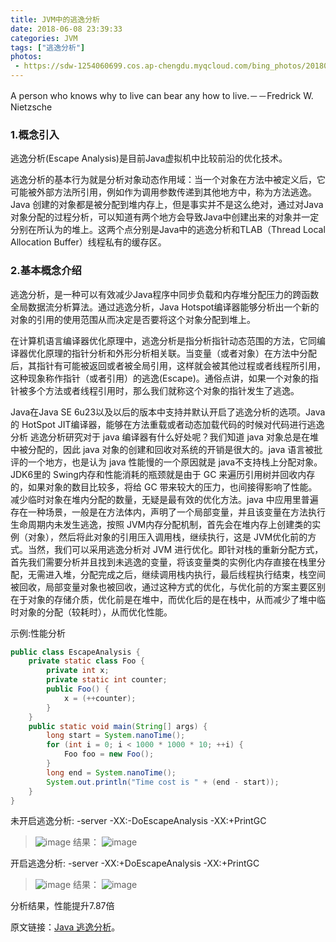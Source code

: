 ```yaml
---
title: JVM中的逃逸分析
date: 2018-06-08 23:39:33
categories: JVM
tags: ["逃逸分析"]
photos:
 - https://sdw-1254060699.cos.ap-chengdu.myqcloud.com/bing_photos/20180608.jpg
---
```


<p class="description">A person who knows why to live can bear any how to live.－－Fredrick W. Nietzsche</p>
<!-- more -->

### 1.概念引入
逃逸分析(Escape Analysis)是目前Java虚拟机中比较前沿的优化技术。

逃逸分析的基本行为就是分析对象动态作用域：当一个对象在方法中被定义后，它可能被外部方法所引用，例如作为调用参数传递到其他地方中，称为方法逃逸。
Java 创建的对象都是被分配到堆内存上，但是事实并不是这么绝对，通过对Java对象分配的过程分析，可以知道有两个地方会导致Java中创建出来的对象并一定分别在所认为的堆上。这两个点分别是Java中的逃逸分析和TLAB（Thread Local Allocation Buffer）线程私有的缓存区。

### 2.基本概念介绍

逃逸分析，是一种可以有效减少Java程序中同步负载和内存堆分配压力的跨函数全局数据流分析算法。通过逃逸分析，Java Hotspot编译器能够分析出一个新的对象的引用的使用范围从而决定是否要将这个对象分配到堆上。

在计算机语言编译器优化原理中，逃逸分析是指分析指针动态范围的方法，它同编译器优化原理的指针分析和外形分析相关联。当变量（或者对象）在方法中分配后，其指针有可能被返回或者被全局引用，这样就会被其他过程或者线程所引用，这种现象称作指针（或者引用）的逃逸(Escape)。通俗点讲，如果一个对象的指针被多个方法或者线程引用时，那么我们就称这个对象的指针发生了逃逸。

Java在Java SE 6u23以及以后的版本中支持并默认开启了逃逸分析的选项。Java的 HotSpot JIT编译器，能够在方法重载或者动态加载代码的时候对代码进行逃逸分析
逃逸分析研究对于 java 编译器有什么好处呢？我们知道 java 对象总是在堆中被分配的，因此 java 对象的创建和回收对系统的开销是很大的。java 语言被批评的一个地方，也是认为 java 性能慢的一个原因就是 java不支持栈上分配对象。JDK6里的 Swing内存和性能消耗的瓶颈就是由于 GC 来遍历引用树并回收内存的，如果对象的数目比较多，将给 GC 带来较大的压力，也间接得影响了性能。减少临时对象在堆内分配的数量，无疑是最有效的优化方法。java 中应用里普遍存在一种场景，一般是在方法体内，声明了一个局部变量，并且该变量在方法执行生命周期内未发生逃逸，按照 JVM内存分配机制，首先会在堆内存上创建类的实例（对象），然后将此对象的引用压入调用栈，继续执行，这是 JVM优化前的方式。当然，我们可以采用逃逸分析对 JVM 进行优化。即针对栈的重新分配方式，首先我们需要分析并且找到未逃逸的变量，将该变量类的实例化内存直接在栈里分配，无需进入堆，分配完成之后，继续调用栈内执行，最后线程执行结束，栈空间被回收，局部变量对象也被回收，通过这种方式的优化，与优化前的方案主要区别在于对象的存储介质，优化前是在堆中，而优化后的是在栈中，从而减少了堆中临时对象的分配（较耗时），从而优化性能。

示例:性能分析
``` java
public class EscapeAnalysis {
    private static class Foo {
        private int x;
        private static int counter;
        public Foo() {
            x = (++counter);
        }
    }
    public static void main(String[] args) {
        long start = System.nanoTime();
        for (int i = 0; i < 1000 * 1000 * 10; ++i) {
            Foo foo = new Foo();
        }
        long end = System.nanoTime();
        System.out.println("Time cost is " + (end - start));
    }
}
```
未开启逃逸分析:
-server -XX:-DoEscapeAnalysis -XX:+PrintGC
>![image](https://sdw-1254060699.cos.ap-chengdu.myqcloud.com/2018060801.png)
结果：
>![image](https://sdw-1254060699.cos.ap-chengdu.myqcloud.com/2018060802.png)

开启逃逸分析:
-server -XX:+DoEscapeAnalysis -XX:+PrintGC
>![image](https://sdw-1254060699.cos.ap-chengdu.myqcloud.com/2018060803.png)
结果：
>![image](https://sdw-1254060699.cos.ap-chengdu.myqcloud.com/2018060804.png)

分析结果，性能提升7.87倍

原文链接：[Java 逃逸分析](https://mp.weixin.qq.com/s/M33nObwet5x0SqFN6w8tZw)。
